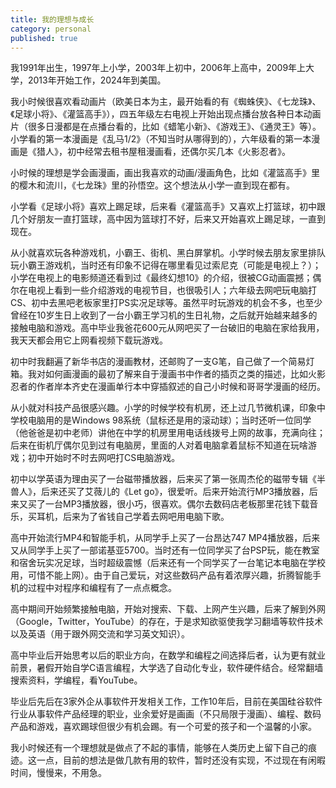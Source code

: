 ```yaml
---
title: 我的理想与成长
category: personal
published: true
---
```

我1991年出生，1997年上小学，2003年上初中，2006年上高中，2009年上大学，2013年开始工作，2024年到美国。

我小时候很喜欢看动画片（欧美日本为主，最开始看的有《蜘蛛侠》、《七龙珠》、《足球小将》、《灌篮高手》），四五年级左右电视上开始出现点播台放各种日本动画片（很多日漫都是在点播台看的，比如《蜡笔小新》、《游戏王》、《通灵王》等）。小学看的第一本漫画是《乱马1/2》（不知当时从哪得到的），六年级看的第一本漫画是《猎人》，初中经常去租书屋租漫画看，还偶尔买几本《火影忍者》。

小时候的理想是学会画漫画，画出我喜欢的动画/漫画角色，比如《灌篮高手》里的樱木和流川，《七龙珠》里的孙悟空。这个想法从小学一直到现在都有。

小学看《足球小将》喜欢上踢足球，后来看《灌篮高手》又喜欢上打篮球，初中跟几个好朋友一直打篮球，高中因为篮球打不好，后来又开始喜欢上踢足球，一直到现在。

从小就喜欢玩各种游戏机，小霸王、街机、黑白屏掌机。小学时候去朋友家里排队玩小霸王游戏机，当时还有印象不记得在哪里看见过索尼克（可能是电视上？）；小学在电视上的电影频道还看到过《最终幻想10》的介绍，很被CG动画震撼；偶尔在电视上看到一些介绍游戏的电视节目，也很吸引人；六年级去网吧玩电脑打CS、初中去黑吧老板家里打PS实况足球等。虽然平时玩游戏的机会不多，也至少曾经在10岁生日上收到了一台小霸王学习机的生日礼物，之后就开始越来越多的接触电脑和游戏。高中毕业我爸花600元从网吧买了一台破旧的电脑在家给我用，我天天都会用它上网看视频下载玩游戏。

初中时我翻遍了新华书店的漫画教材，还邮购了一支G笔，自己做了一个简易灯箱。我对如何画漫画的最初了解来自于漫画书中作者的插页之类的描述，比如火影忍者的作者岸本齐史在漫画单行本中穿插叙述的自己小时候和哥哥学漫画的经历。

从小就对科技产品很感兴趣。小学的时候学校有机房，还上过几节微机课，印象中学校电脑用的是Windows 98系统（鼠标还是用的滚动球）；当时还听一位同学（他爸爸是初中老师）讲他在中学的机房里用电话线拨号上网的故事，充满向往；后来在街机厅偶尔见到过有电脑房，里面的人对着电脑拿着鼠标不知道在玩啥游戏；初中开始时不时去网吧打CS电脑游戏。

初中以学英语为理由买了一台磁带播放器，后来买了第一张周杰伦的磁带专辑《半兽人》，后来还买了艾薇儿的《Let go》，很爱听。后来开始流行MP3播放器，后来又买了一台MP3播放器，很小巧，很喜欢。偶尔去数码店老板那里花钱下载音乐，买耳机，后来为了省钱自己学着去网吧用电脑下歌。

高中开始流行MP4和智能手机，从同学手上买了一台昂达747 MP4播放器，后来又从同学手上买了一部诺基亚5700。当时还有一位同学买了台PSP玩，能在教室和宿舍玩实况足球，当时超级震憾（后来还有一个同学买了一台笔记本电脑在学校用，可惜不能上网）。由于自己爱玩，对这些数码产品有着浓厚兴趣，折腾智能手机的过程中对程序和编程有了一点点概念。

高中期间开始频繁接触电脑，开始对搜索、下载、上网产生兴趣，后来了解到外网（Google，Twitter，YouTube）的存在，于是求知欲驱使我学习翻墙等软件技术以及英语（用于跟外网交流和学习英文知识）。

高中毕业后开始思考以后的职业方向，在数学和编程之间选择后者，认为更有就业前景，暑假开始自学C语言编程，大学选了自动化专业，软件硬件结合。经常翻墙搜索资料，学编程，看YouTube。

毕业后先后在3家外企从事软件开发相关工作，工作10年后，目前在美国硅谷软件行业从事软件产品经理的职业，业余爱好是画画（不只局限于漫画）、编程、数码产品和游戏，喜欢踢球但很少有机会踢。有一个可爱的孩子和一个温馨的小家。

我小时候还有一个理想就是做点了不起的事情，能够在人类历史上留下自己的痕迹。这一点，目前的想法是做几款有用的软件，暂时还没有实现，不过现在有闲暇时间，慢慢来，不用急。
